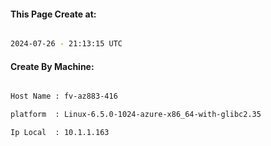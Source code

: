 
   
#### This Page Create at:

```bash

2024-07-26 - 21:13:15 UTC

```

#### Create By Machine:

```bash

Host Name : fv-az883-416

platform  : Linux-6.5.0-1024-azure-x86_64-with-glibc2.35

Ip Local  : 10.1.1.163

```

